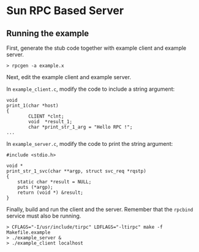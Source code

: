 # Sun RPC Based Server

## Running the example

First, generate the stub code together with example client and example server.

```
> rpcgen -a example.x
```

Next, edit the example client and example server.

In `example_client.c`, modify the code to include a string argument:

```
void
print_1(char *host)
{
        CLIENT *clnt;
        void  *result_1;
        char *print_str_1_arg = "Hello RPC !";
...
```

In `example_server.c`, modify the code to print the string argument:

```
#include <stdio.h>

void *
print_str_1_svc(char **argp, struct svc_req *rqstp)
{
    static char *result = NULL;
    puts (*argp);
    return (void *) &result;
}

```

Finally, build and run the client and the server.
Remember that the `rpcbind` service must also be running.

```
> CFLAGS="-I/usr/include/tirpc" LDFLAGS="-ltirpc" make -f Makefile.example
> ./example_server &
> ./example_client localhost
```
